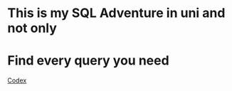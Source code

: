 # This is my SQL Adventure in uni and not only 
# Find every query you need 

[Codex](https://www.google.com)
